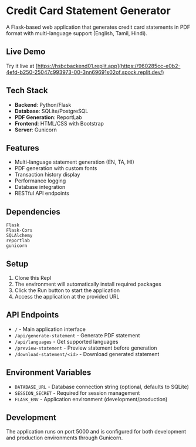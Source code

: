 
# Credit Card Statement Generator

A Flask-based web application that generates credit card statements in PDF format with multi-language support (English, Tamil, Hindi).

## Live Demo
Try it live at [https://hsbcbackend01.replit.app](https://960285cc-e0b2-4efd-b250-25047c993973-00-3nn69691s02of.spock.replit.dev/)

## Tech Stack
- **Backend**: Python/Flask
- **Database**: SQLite/PostgreSQL
- **PDF Generation**: ReportLab
- **Frontend**: HTML/CSS with Bootstrap
- **Server**: Gunicorn

## Features
- Multi-language statement generation (EN, TA, HI)
- PDF generation with custom fonts
- Transaction history display
- Performance logging
- Database integration
- RESTful API endpoints

## Dependencies
```
Flask
Flask-Cors
SQLAlchemy
reportlab
gunicorn
```

## Setup
1. Clone this Repl
2. The environment will automatically install required packages
3. Click the Run button to start the application
4. Access the application at the provided URL

## API Endpoints
- `/` - Main application interface
- `/api/generate-statement` - Generate PDF statement
- `/api/languages` - Get supported languages
- `/preview-statement` - Preview statement before generation
- `/download-statement/<id>` - Download generated statement

## Environment Variables
- `DATABASE_URL` - Database connection string (optional, defaults to SQLite)
- `SESSION_SECRET` - Required for session management
- `FLASK_ENV` - Application environment (development/production)

## Development
The application runs on port 5000 and is configured for both development and production environments through Gunicorn.

